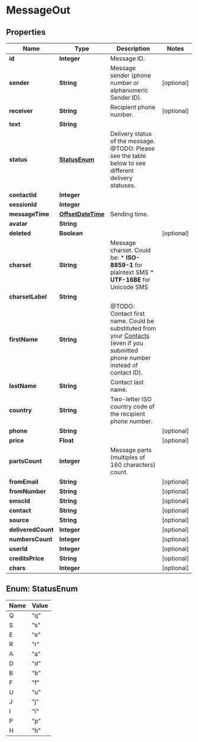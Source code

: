 
# MessageOut

## Properties
Name | Type | Description | Notes
------------ | ------------- | ------------- | -------------
**id** | **Integer** | Message ID. | 
**sender** | **String** | Message sender (phone number or alphanumeric Sender ID). |  [optional]
**receiver** | **String** | Recipient phone number. |  [optional]
**text** | **String** |  | 
**status** | [**StatusEnum**](#StatusEnum) | Delivery status of the message. @TODO: Please see the table below to see different delivery statuses.  | 
**contactId** | **Integer** |  | 
**sessionId** | **Integer** |  | 
**messageTime** | [**OffsetDateTime**](OffsetDateTime.md) | Sending time. | 
**avatar** | **String** |  | 
**deleted** | **Boolean** |  |  [optional]
**charset** | **String** | Message charset. Could be: *   **ISO-8859-1** for plaintext SMS *   **UTF-16BE** for Unicode SMS  | 
**charsetLabel** | **String** |  | 
**firstName** | **String** | @TODO: Contact first name. Could be substituted from your [Contacts](/docs/api/contacts/) (even if you submitted phone number instead of contact ID).  | 
**lastName** | **String** | Contact last name. | 
**country** | **String** | Two-letter ISO country code of the recipient phone number.  | 
**phone** | **String** |  |  [optional]
**price** | **Float** |  |  [optional]
**partsCount** | **Integer** | Message parts (multiples of 160 characters) count. | 
**fromEmail** | **String** |  |  [optional]
**fromNumber** | **String** |  |  [optional]
**smscId** | **String** |  |  [optional]
**contact** | **String** |  |  [optional]
**source** | **String** |  |  [optional]
**deliveredCount** | **Integer** |  |  [optional]
**numbersCount** | **Integer** |  |  [optional]
**userId** | **Integer** |  |  [optional]
**creditsPrice** | **String** |  |  [optional]
**chars** | **Integer** |  |  [optional]


<a name="StatusEnum"></a>
## Enum: StatusEnum
Name | Value
---- | -----
Q | &quot;q&quot;
S | &quot;s&quot;
E | &quot;e&quot;
R | &quot;r&quot;
A | &quot;a&quot;
D | &quot;d&quot;
B | &quot;b&quot;
F | &quot;f&quot;
U | &quot;u&quot;
J | &quot;j&quot;
I | &quot;i&quot;
P | &quot;p&quot;
H | &quot;h&quot;



